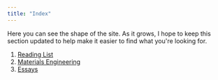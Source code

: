 ```yaml
---
title: "Index"
---
```


Here you can see the shape of the site. As it grows, I hope to keep this section updated to help make it easier to find what you're looking for.

1. [Reading List](/books/)
2. [Materials Engineering](/materials/)
3. [Essays](/essays/)